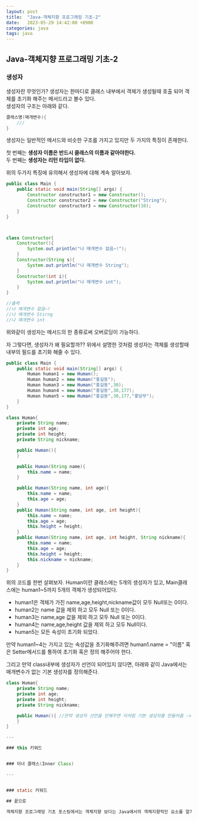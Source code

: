 ```yaml
---
layout: post
title:  "Java-객체지향 프로그래밍 기초-2"
date:   2023-05-29 14:42:00 +0900
categories: java
tags: java
---
```


## Java-객체지향 프로그래밍 기초-2

### 생성자

생성자란 무엇인가?
생성자는 한마디로 클래스 내부에서 객체가 생성될때 호출 되어 객체를 초기화 해주는 메서드라고 볼수 있다.<br>
생성자의 구조는 아래와 같다.
```java
클래스명(매개변수){
    /// 
}
```
생성자는 일반적인 메서드와 비슷한 구조를 가지고 있지만 두 가지의 특징이 존재한다.

첫 번째는 **생성자 이름은 반드시 클래스의 이름과 같아야한다.** <br>
두 번째는 **생성자는 리턴 타입이 없다.**

위의 두가지 특징에 유의해서 생성자에 대해 계속 알아보자.

```java
public class Main {
    public static void main(String[] args) {
        Constructor constructor1 = new Constructor();
        Constructor constructor2 = new Constructor("String");
        Constructor constructor3 = new Constructor(10);
    }
}



class Constructor{
    Constructor(){
        System.out.println("나 매개변수 없음~!");
    }
    Constructor(String s){
        System.out.println("나 매개변수 String");
    }
    Constructor(int i){
        System.out.println("나 매개변수 int");
    }
}

//출력
//나 매개변수 없음~!
//나 매개변수 Stirng
//나 매개변수 int
```
위와같이 생성자는 메서드의 한 종류로써 오버로딩이 가능하다.

자 그렇다면, 생성자가 왜 필요할까??
위에서 설명한 것처럼 생성자는 객체를 생성할때 내부의 필드를 초기화 해줄 수 있다.
```java
public class Main {
    public static void main(String[] args) {
        Human human1 = new Human();
        Human human2 = new Human("홍길동");
        Human human3 = new Human("홍길동",30);
        Human human4 = new Human("홍길동",30,177);
        Human human5 = new Human("홍길동",30,177,"홍당무");
    }
}

class Human{
    private String name;
    private int age;
    private int height;
    private String nickname;

    public Human(){
    }

    public Human(String name){
        this.name = name;
    }

    public Human(String name, int age){
        this.name = name;
        this.age = age;
    }
    public Human(String name, int age, int height){
        this.name = name;
        this.age = age;
        this.height = height;
    }
    public Human(String name, int age, int height, String nickname){
        this.name = name;
        this.age = age;
        this.height = height;
        this.nickname = nickname;
    }
}
```
위의 코드를 한번 살펴보자.
Human이란 클래스에는 5개의 생성자가 있고, Main클래스에는 human1~5까지 5개의 객체가 생성되어있다.
* human1은 객체가 가진 name,age,height,nickname값이 모두 Null또는 0이다.
* human2는 name 값을 제외 하고 모두 Null 또는 0이다.
* human3는 name,age 값을 제외 하고 모두 Null 또는 0이다.
* human4는 name,age,height 값을 제외 하고 모두 Null이다.
* human5는 모든 속성이 초기화 되었다.

만약 human1~4는 가지고 있는 속성값을 초기화해주려면 human1.name = "이름" 혹은 Setter메서드를 통하여 초기화 혹은 정의 해주어야 한다.

그리고 만약 class내부에 생성자가 선언이 되어있지 않다면, 아래와 같이 Java에서는 매개변수가 없는 기본 생성자를 정의해준다.
```java
class Human{
    private String name;
    private int age;
    private int height;
    private String nickname;

    public Human(){ //만약 생성자 선언을 안해주면 이처럼 기본 생성자를 만들어줌 -> 하지만 코드로 보여지진 않음
    }
}

---

### this 키워드


### 이너 클래스(Inner Class)

---


### static 키워드

## 끝으로

객체지향 프로그래밍 기초 포스팅에서는 객체지향 보다는 Java에서의 객체지향적인 요소를 알기전의 선행 학습 단계정도라고 보면 될 것 같다..!

